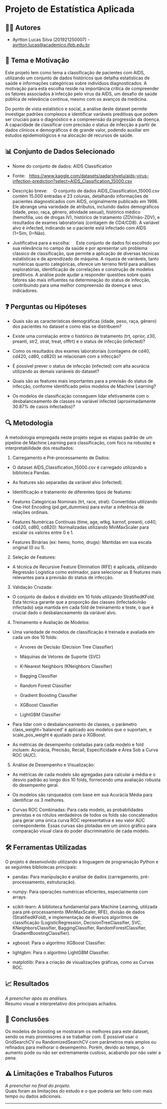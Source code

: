 # Projeto de Estatística Aplicada

## 🧑‍💻 Autores  
- Ayrtton Lucas Silva (201921250007) - ayrtton.lucas@academico.ifpb.edu.br

## 🎯 Tema e Motivação  
Este projeto tem como tema a classificação de pacientes com AIDS, utilizando um conjunto de dados históricos que detalha estatísticas de saúde e informações categóricas sobre indivíduos diagnosticados. A motivação para esta escolha reside na importância crítica de compreender os fatores associados à infecção pelo vírus da AIDS, um desafio de saúde pública de relevância contínua, mesmo com os avanços da medicina.

Do ponto de vista estatístico e social, a análise deste dataset permite investigar padrões complexos e identificar variáveis preditivas que podem ser cruciais para o diagnóstico e a compreensão da progressão da doença. A capacidade de classificar com precisão o status de infecção a partir de dados clínicos e demográficos é de grande valor, podendo auxiliar em estudos epidemiológicos e na alocação de recursos de saúde.

## 📊 Conjunto de Dados Selecionado  
- Nome do conjunto de dados: AIDS Classification

- Fonte:  
  https://www.kaggle.com/datasets/aadarshvelu/aids-virus-infection-prediction?select=AIDS_Classification_15000.csv

- Descrição breve:  
  O conjunto de dados AIDS_Classification_15000.csv contém 15.000 entradas e 23 colunas, detalhando informações de pacientes diagnosticados com AIDS, originalmente publicado em 1996. Ele abrange uma variedade de atributos, incluindo dados demográficos (idade, peso, raça, gênero, atividade sexual), histórico médico (hemofilia, uso de drogas IV), histórico de tratamento (ZDV/não-ZDV), e resultados de exames laboratoriais (contagem de CD4/CD8). A variável alvo é infected, indicando se o paciente está infectado com AIDS (1=Sim, 0=Não).

- Justificativa para a escolha:  
  Este conjunto de dados foi escolhido por sua relevância no campo da saúde e por apresentar um problema clássico de classificação, que permite a aplicação de diversas técnicas estatísticas e de aprendizado de máquina. A riqueza de variáveis, tanto numéricas quanto categóricas, oferece um terreno fértil para análises exploratórias, identificação de correlações e construção de modelos preditivos. A análise pode ajudar a responder questões sobre quais fatores são mais influentes na determinação do status de infecção, contribuindo para uma melhor compreensão da doença e seus indicadores.

## ❓ Perguntas ou Hipóteses  
- Quais são as características demográficas (idade, peso, raça, gênero) dos pacientes no dataset e como elas se distribuem?

- Existe uma correlação entre o histórico de tratamento (trt, oprior, z30, preanti, str2, strat, treat, offtrt) e o status de infecção (infected)?

- Como os resultados dos exames laboratoriais (contagens de cd40, cd420, cd80, cd820) se relacionam com a infecção?

- É possível prever o status de infecção (infected) com alta acurácia utilizando as demais variáveis do dataset?

- Quais são as features mais importantes para a previsão do status de infecção, conforme identificado pelos modelos de Machine Learning?

- Os modelos de classificação conseguem lidar efetivamente com o desbalanceamento de classes na variável infected (aproximadamente 30.87% de casos infectados)?

## 🔍 Metodologia  
A metodologia empregada neste projeto segue as etapas padrão de um pipeline de Machine Learning para classificação, com foco na robustez e interpretabilidade dos resultados:

1. Carregamento e Pré-processamento de Dados:

  - O dataset AIDS_Classification_15000.csv é carregado utilizando a biblioteca Pandas.

  - As features são separadas da variável alvo (infected).

  - Identificação e tratamento de diferentes tipos de features:

  - Features Categóricas Nominais (trt, race, strat): Convertidas utilizando One-Hot Encoding (pd.get_dummies) para evitar a inferência de relações ordinais.

  - Features Numéricas Contínuas (time, age, wtkg, karnof, preanti, cd40, cd420, cd80, cd820): Normalizadas utilizando MinMaxScaler para escalar os valores entre 0 e 1.

  - Features Binárias (ex: hemo, homo, drugs): Mantidas em sua escala original (0 ou 1).

2. Seleção de Features:

  - A técnica de Recursive Feature Elimination (RFE) é aplicada, utilizando Regressão Logística como estimador, para selecionar as 8 features mais relevantes para a previsão do status de infecção.

3. Validação Cruzada:

  - O conjunto de dados é dividido em 10 folds utilizando StratifiedKFold. Esta técnica garante que a proporção das classes (infectado/não infectado) seja mantida em cada fold de treinamento e teste, o que é crucial dado o desbalanceamento da variável alvo.

4. Treinamento e Avaliação de Modelos:

  - Uma variedade de modelos de classificação é treinada e avaliada em cada um dos 10 folds:

    - Árvores de Decisão (Decision Tree Classifier)

    - Máquinas de Vetores de Suporte (SVC)

    - K-Nearest Neighbors (KNeighbors Classifier)

    - Bagging Classifier

    - Random Forest Classifier

    - Gradient Boosting Classifier

    - XGBoost Classifier

    - LightGBM Classifier

  - Para lidar com o desbalanceamento de classes, o parâmetro class_weight='balanced' é aplicado aos modelos que o suportam, e scale_pos_weight é ajustado para o XGBoost.

  - As métricas de desempenho coletadas para cada modelo e fold incluem: Acurácia, Precisão, Recall, Especificidade e Área Sob a Curva ROC (AUC).

5. Análise de Desempenho e Visualização:

  - As métricas de cada modelo são agregadas para calcular a média e o desvio padrão ao longo dos 10 folds, fornecendo uma avaliação robusta do desempenho geral.

  - Os modelos são ranqueados com base em sua Acurácia Média para identificar os 3 melhores.

  - Curvas ROC Combinadas: Para cada modelo, as probabilidades previstas e os rótulos verdadeiros de todos os folds são concatenados para gerar uma única curva ROC representativa e seu valor AUC correspondente. Essas curvas são plotadas em um único gráfico para comparação visual clara do poder discriminatório de cada modelo.

## 🛠️ Ferramentas Utilizadas  
O projeto é desenvolvido utilizando a linguagem de programação Python e as seguintes bibliotecas principais:

- pandas: Para manipulação e análise de dados (carregamento, pré-processamento, estruturação).

- numpy: Para operações numéricas eficientes, especialmente com arrays.

- scikit-learn: A biblioteca fundamental para Machine Learning, utilizada para pré-processamento (MinMaxScaler, RFE), divisão de dados (StratifiedKFold), e implementação de diversos algoritmos de classificação (LogisticRegression, DecisionTreeClassifier, SVC, KNeighborsClassifier, BaggingClassifier, RandomForestClassifier, GradientBoostingClassifier).

- xgboost: Para o algoritmo XGBoost Classifier.

- lightgbm: Para o algoritmo LightGBM Classifier.

- matplotlib: Para a criação de visualizações gráficas, como as Curvas ROC.

## 📈 Resultados  
*A preencher após as análises.*  
Resumo visual e interpretativo dos principais achados.

## 📌 Conclusões  
 Os modelos de boosting se mostraram os melhores para este dataset, sendo os mais promissores a se trabalhar com. É possível usar o GridSearchCV ou RandomizedSearchCV com parâmetros mais amplos ou refinados para melhorar o desempenho. Porém, devido ao tempo, o aumento pode ou não ser extremamente custoso, acabando por não valer a pena.

## ⚠️ Limitações e Trabalhos Futuros  
*A preencher no final do projeto.*  
Quais foram as limitações do estudo e o que poderia ser feito com mais tempo ou dados adicionais.

---

